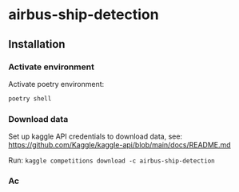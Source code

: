 # airbus-ship-detection

## Installation

### Activate environment
Activate poetry environment:
```bash
poetry shell
```


### Download data
Set up kaggle API credentials to download data, see:
https://github.com/Kaggle/kaggle-api/blob/main/docs/README.md

Run: `kaggle competitions download -c airbus-ship-detection`

### Ac
